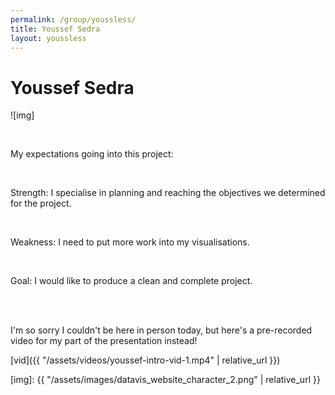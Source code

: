 ```yaml
---
permalink: /group/youssless/
title: Youssef Sedra
layout: youssless
---
```


# Youssef Sedra

![img]

<br>

My expectations going into this project:

<br>

<span class="special">Strength:</span>
I specialise in planning and reaching the objectives we determined for the project.

<br>

<span class="special">Weakness:</span>
I need to put more work into my visualisations.

<br>

<span class="special">Goal:</span>
I would like to produce a clean and complete project.

<br>
<br>

I'm so sorry I couldn't be here in person today, but here's a pre-recorded video for my part of the presentation instead!

[vid]({{ "/assets/videos/youssef-intro-vid-1.mp4" | relative_url }})

[img]: {{ "/assets/images/datavis_website_character_2.png" | relative_url }}
